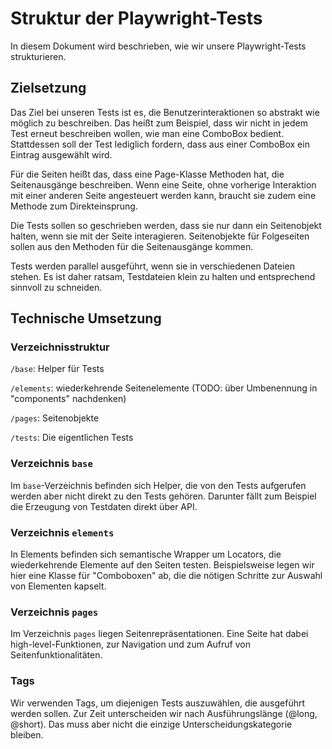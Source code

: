 # Struktur der Playwright-Tests

In diesem Dokument wird beschrieben, wie wir unsere Playwright-Tests strukturieren.

## Zielsetzung

Das Ziel bei unseren Tests ist es, die Benutzerinteraktionen so abstrakt wie möglich zu beschreiben.
Das heißt zum Beispiel, dass wir nicht in jedem Test erneut beschreiben wollen, wie man eine ComboBox bedient.
Stattdessen soll der Test lediglich fordern, dass aus einer ComboBox ein Eintrag ausgewählt wird.

Für die Seiten heißt das, dass eine Page-Klasse Methoden hat, die Seitenausgänge beschreiben.
Wenn eine Seite, ohne vorherige Interaktion mit einer anderen Seite angesteuert werden kann, braucht sie zudem
eine Methode zum Direkteinsprung.

Die Tests sollen so geschrieben werden, dass sie nur dann ein Seitenobjekt halten, wenn sie mit der Seite interagieren.
Seitenobjekte für Folgeseiten sollen aus den Methoden für die Seitenausgänge kommen.

Tests werden parallel ausgeführt, wenn sie in verschiedenen Dateien stehen.
Es ist daher ratsam, Testdateien klein zu halten und entsprechend sinnvoll zu schneiden.

## Technische Umsetzung

### Verzeichnisstruktur

`/base`: Helper für Tests

`/elements`: wiederkehrende Seitenelemente (TODO: über Umbenennung in "components" nachdenken)

`/pages`: Seitenobjekte

`/tests`: Die eigentlichen Tests

### Verzeichnis `base`
Im `base`-Verzeichnis befinden sich Helper, die von den Tests aufgerufen werden aber nicht direkt zu den Tests gehören.
Darunter fällt zum Beispiel die Erzeugung von Testdaten direkt über API.

### Verzeichnis `elements`
In Elements befinden sich semantische Wrapper um Locators, die wiederkehrende Elemente auf den Seiten testen.
Beispielsweise legen wir hier eine Klasse für "Comboboxen" ab, die die nötigen Schritte zur Auswahl von Elementen kapselt.

### Verzeichnis `pages`
Im Verzeichnis `pages` liegen Seitenrepräsentationen.
Eine Seite hat dabei high-level-Funktionen, zur Navigation und zum Aufruf von Seitenfunktionalitäten.

### Tags

Wir verwenden Tags, um diejenigen Tests auszuwählen, die ausgeführt werden sollen.
Zur Zeit unterscheiden wir nach Ausführungslänge (@long, @short).
Das muss aber nicht die einzige Unterscheidungskategorie bleiben.